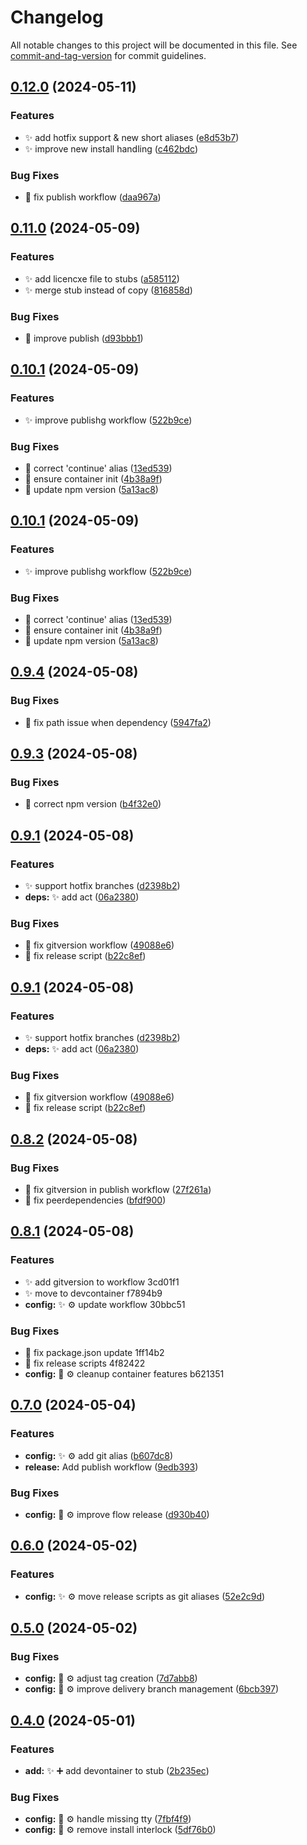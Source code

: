 <!-- @format -->

# Changelog

All notable changes to this project will be documented in this file. See [commit-and-tag-version](https://github.com/absolute-version/commit-and-tag-version) for commit guidelines.

## [0.12.0](https://github.com/tomgrv/devutils/compare/v0.11.0...v0.12.0) (2024-05-11)


### Features

* ✨ add hotfix support & new short aliases ([e8d53b7](https://github.com/tomgrv/devutils/commit/e8d53b7ae90ba7d183f87555902d49a8d48ec7e9))
* ✨ improve new install handling ([c462bdc](https://github.com/tomgrv/devutils/commit/c462bdc84eb8b1267c466faa050ccf065ebe215f))


### Bug Fixes

* 🐛 fix publish workflow ([daa967a](https://github.com/tomgrv/devutils/commit/daa967ae78ce1fedd3fb61ffdcc753b0f12eb408))

## [0.11.0](https://github.com/tomgrv/devutils/compare/v0.10.1...v0.11.0) (2024-05-09)


### Features

* ✨ add licencxe file to stubs ([a585112](https://github.com/tomgrv/devutils/commit/a5851122e613e1327132e5e35bbc92779e338765))
* ✨ merge stub instead of copy ([816858d](https://github.com/tomgrv/devutils/commit/816858ddb17aa1753e89b3825c029047a518c8f0))


### Bug Fixes

* 🐛 improve publish ([d93bbb1](https://github.com/tomgrv/devutils/commit/d93bbb11830843bb3b9de045dde38fefa7abd92e))

## [0.10.1](https://github.com/tomgrv/devutils/compare/v0.9.4...v0.10.1) (2024-05-09)


### Features

* ✨ improve publishg workflow ([522b9ce](https://github.com/tomgrv/devutils/commit/522b9ce09d2998c6e417aeef3beece129a6b1961))


### Bug Fixes

* 🐛 correct 'continue' alias ([13ed539](https://github.com/tomgrv/devutils/commit/13ed539b8aca9ed4644b31355b567a90a4bfc5fa))
* 🐛 ensure container init ([4b38a9f](https://github.com/tomgrv/devutils/commit/4b38a9fd8f52c9fc8bd4321e1a2a5de07e9a7f79))
* 🐛 update npm version ([5a13ac8](https://github.com/tomgrv/devutils/commit/5a13ac8a803c87e10439a3ae3c5aeffd12d19264))

## [0.10.1](https://github.com/tomgrv/devutils/compare/v0.9.4...v0.10.1) (2024-05-09)


### Features

* ✨ improve publishg workflow ([522b9ce](https://github.com/tomgrv/devutils/commit/522b9ce09d2998c6e417aeef3beece129a6b1961))


### Bug Fixes

* 🐛 correct 'continue' alias ([13ed539](https://github.com/tomgrv/devutils/commit/13ed539b8aca9ed4644b31355b567a90a4bfc5fa))
* 🐛 ensure container init ([4b38a9f](https://github.com/tomgrv/devutils/commit/4b38a9fd8f52c9fc8bd4321e1a2a5de07e9a7f79))
* 🐛 update npm version ([5a13ac8](https://github.com/tomgrv/devutils/commit/5a13ac8a803c87e10439a3ae3c5aeffd12d19264))

## [0.9.4](https://github.com/tomgrv/devutils/compare/v0.9.3...v0.9.4) (2024-05-08)


### Bug Fixes

* 🐛 fix path issue when dependency ([5947fa2](https://github.com/tomgrv/devutils/commit/5947fa21e3d091bf3825d88483841db3a322f4b3))

## [0.9.3](https://github.com/tomgrv/devutils/compare/v0.9.2...v0.9.3) (2024-05-08)


### Bug Fixes

* 🐛 correct npm version ([b4f32e0](https://github.com/tomgrv/devutils/commit/b4f32e067b7cee5ce59caac92463822e172fdcc8))

## [0.9.1](https://github.com/tomgrv/devutils/compare/v0.8.2...v0.9.1) (2024-05-08)


### Features

* ✨ support hotfix branches ([d2398b2](https://github.com/tomgrv/devutils/commit/d2398b2069fbbd07cd0343e10745620e39401e02))
* **deps:** ✨ add act ([06a2380](https://github.com/tomgrv/devutils/commit/06a2380ac214819b49643f5c8818e4e429b682df))


### Bug Fixes

* 🐛 fix gitversion workflow ([49088e6](https://github.com/tomgrv/devutils/commit/49088e68594c2155c3bdadc786854b2c83dca188))
* 🐛 fix release script ([b22c8ef](https://github.com/tomgrv/devutils/commit/b22c8efb83ab32e4b9184a60169c2217a583603a))

## [0.9.1](https://github.com/tomgrv/devutils/compare/v0.8.2...v0.9.1) (2024-05-08)


### Features

* ✨ support hotfix branches ([d2398b2](https://github.com/tomgrv/devutils/commit/d2398b2069fbbd07cd0343e10745620e39401e02))
* **deps:** ✨ add act ([06a2380](https://github.com/tomgrv/devutils/commit/06a2380ac214819b49643f5c8818e4e429b682df))


### Bug Fixes

* 🐛 fix gitversion workflow ([49088e6](https://github.com/tomgrv/devutils/commit/49088e68594c2155c3bdadc786854b2c83dca188))
* 🐛 fix release script ([b22c8ef](https://github.com/tomgrv/devutils/commit/b22c8efb83ab32e4b9184a60169c2217a583603a))

## [0.8.2](https://github.com/tomgrv/devutils/compare/v0.8.1...v0.8.2) (2024-05-08)


### Bug Fixes

* 🐛 fix gitversion in publish workflow ([27f261a](https://github.com/tomgrv/devutils/commit/27f261a9ee7ca55ef35f6480a4a738b81e96b435))
* 🐛 fix peerdependencies ([bfdf900](https://github.com/tomgrv/devutils/commit/bfdf90021d8ffee0d742525299bb35082d37b2d3))

## [0.8.1](///compare/v0.7.1...v0.8.1) (2024-05-08)


### Features

* ✨ add gitversion to workflow 3cd01f1
* ✨ move to devcontainer f7894b9
* **config:** ✨ ⚙️ update workflow 30bbc51


### Bug Fixes

* 🐛 fix package.json update 1ff14b2
* 🐛 fix release scripts 4f82422
* **config:** 🐛 ⚙️ cleanup container features b621351

## [0.7.0](https://github.com/tomgrv/devutils/compare/v0.6.0...v0.7.0) (2024-05-04)


### Features

* **config:** ✨ ⚙️ add git alias ([b607dc8](https://github.com/tomgrv/devutils/commit/b607dc8a8e38378fc99ed1f7e9b78fda3857ed77))
* **release:** Add publish workflow ([9edb393](https://github.com/tomgrv/devutils/commit/9edb3932b12f862f974c77a611da79b6db1e2e62))


### Bug Fixes

* **config:** 🐛 ⚙️ improve flow release ([d930b40](https://github.com/tomgrv/devutils/commit/d930b40407d55b0b74fbff0c3325fc9838cce342))

## [0.6.0](https://github.com/tomgrv/devutils/compare/v0.5.0...v0.6.0) (2024-05-02)

### Features

-   **config:** ✨ ⚙️ move release scripts as git aliases ([52e2c9d](https://github.com/tomgrv/devutils/commit/52e2c9d617cfe935ebfad4f25e2e2d1f4a25f69f))

## [0.5.0](https://github.com/tomgrv/devutils/compare/v0.4.0...v0.5.0) (2024-05-02)

### Bug Fixes

-   **config:** 🐛 ⚙️ adjust tag creation ([7d7abb8](https://github.com/tomgrv/devutils/commit/7d7abb87d6acc176dc45d7dd1d3d14eb5eefd325))
-   **config:** 🐛 ⚙️ improve delivery branch management ([6bcb397](https://github.com/tomgrv/devutils/commit/6bcb397e05cade1fdebe84262f3f4d22707671f5))

## [0.4.0](https://github.com/tomgrv/devutils/compare/v0.3.0...v0.4.0) (2024-05-01)

### Features

-   **add:** ✨ ➕ add devontainer to stub ([2b235ec](https://github.com/tomgrv/devutils/commit/2b235ecb2aafefcd0321fd7d95202401b2a62e05))

### Bug Fixes

-   **config:** 🐛 ⚙️ handle missing tty ([7fbf4f9](https://github.com/tomgrv/devutils/commit/7fbf4f91018679775a7194381731eb673220eb03))
-   **config:** 🐛 ⚙️ remove install interlock ([5df76b0](https://github.com/tomgrv/devutils/commit/5df76b068fb4bbdd382aefe330244c5dd711d4e2))
